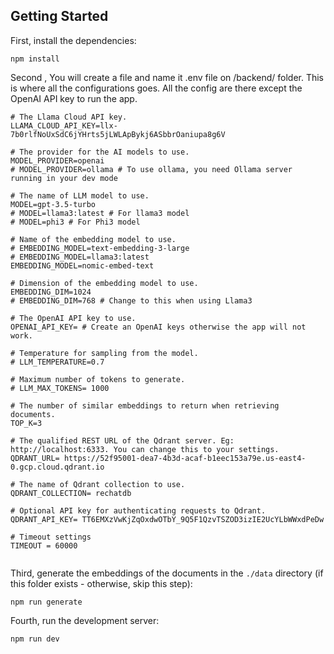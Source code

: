 ## Getting Started

First, install the dependencies:

```
npm install
```

Second , You will create a file and name it .env file on /backend/ folder. This is where all the configurations goes. All the config are there except the OpenAI API key to run the app.
```
# The Llama Cloud API key.
LLAMA_CLOUD_API_KEY=llx-7b0rlfNoUxSdC6jYHrts5jLWLApBykj6ASbbrOaniupa8g6V

# The provider for the AI models to use.
MODEL_PROVIDER=openai
# MODEL_PROVIDER=ollama # To use ollama, you need Ollama server running in your dev mode

# The name of LLM model to use.
MODEL=gpt-3.5-turbo
# MODEL=llama3:latest # For llama3 model
# MODEL=phi3 # For Phi3 model

# Name of the embedding model to use.
# EMBEDDING_MODEL=text-embedding-3-large
# EMBEDDING_MODEL=llama3:latest
EMBEDDING_MODEL=nomic-embed-text

# Dimension of the embedding model to use.
EMBEDDING_DIM=1024
# EMBEDDING_DIM=768 # Change to this when using Llama3

# The OpenAI API key to use.
OPENAI_API_KEY= # Create an OpenAI keys otherwise the app will not work.

# Temperature for sampling from the model.
# LLM_TEMPERATURE=0.7 

# Maximum number of tokens to generate.
# LLM_MAX_TOKENS= 1000

# The number of similar embeddings to return when retrieving documents.
TOP_K=3

# The qualified REST URL of the Qdrant server. Eg: http://localhost:6333. You can change this to your settings.
QDRANT_URL= https://52f95001-dea7-4b3d-acaf-b1eec153a79e.us-east4-0.gcp.cloud.qdrant.io

# The name of Qdrant collection to use.
QDRANT_COLLECTION= rechatdb

# Optional API key for authenticating requests to Qdrant.
QDRANT_API_KEY= TT6EMXzVwKjZqOxdwOTbY_9Q5F1QzvTSZOD3izIE2UcYLbWWxdPeDw  

# Timeout settings
TIMEOUT = 60000


```

Third, generate the embeddings of the documents in the `./data` directory (if this folder exists - otherwise, skip this step):

```
npm run generate
```

Fourth, run the development server:

```
npm run dev
```

